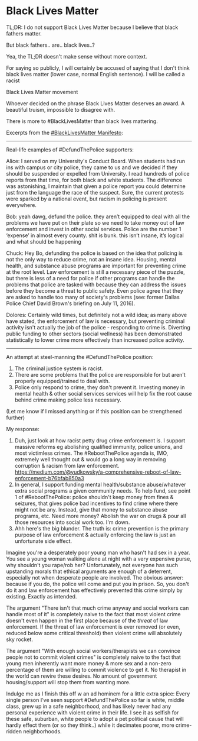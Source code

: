 
# Black Lives Matter

TL;DR: I do not support Black Lives Matter because I believe that black fathers matter.

But black fathers.. are.. black lives..?

Yea, the TL;DR doesn't make sense without more context.



For saying so publicly, I will certainly be accused of saying that I don't think black lives matter (lower case, normal English sentence). I will be called a racist 

 Black Lives Matter movement

Whoever decided on the phrase Black Lives Matter deserves an award. A beautiful truism, impossible to disagree with.



There is more to #BlackLivesMatter than black lives mattering.

Excerpts from the [#BlackLivesMatter Manifesto](https://blacklivesmatter.com/what-we-believe/):

> 

-----

Real-life examples of #DefundThePolice supporters:

Alice: I served on my University's Conduct Board. When students had run ins with campus or city police, they came to us and we decided if they should be suspended or expelled from University. I read hundreds of police reports from that time, for both black and white students. The difference was astonishing, I maintain that given a police report you could determine just from the language the race of the suspect. Sure, the current protests were sparked by a national event, but racism in policing is present everywhere.

Bob: yeah dawg, defund the police. they aren’t equipped to deal with all the problems we have put on their plate so we need to take money out of law enforcement and invest in other social services. Police are the number 1 ‘expense’ in almost every county. shit is bunk. this isn’t insane, it’s logical and what should be happening

Chuck: Hey Bo, defunding the police is based on the idea that policing is not the only way to reduce crime, not an insane idea. Housing, mental health, and substance abuse programs are important for preventing crime at the root level. Law enforcement is still a necessary piece of the puzzle, but there is less of a need for police if other programs can handle the problems that police are tasked with because they can address the issues before they become a threat to public safety. Even police agree that they are asked to handle too many of society's problems (see: former Dallas Police Chief David Brown's briefing on July 11, 2016).

Dolores: Certainly wild times, but definitely not a wild idea; as many above have stated, the enforcement of law is necessary, but preventing criminal activity isn't actually the job of the police - responding to crime is. Diverting public funding to other sectors (social wellness) has been demonstrated statistically to lower crime more effectively than increased police activity.

-----

An attempt at steel-manning the #DefundThePolice position:

1. The criminal justice system is racist.
2. There are some problems that the police are responsible for but aren't properly equipped/trained to deal with.
3. Police only respond to crime, they don't prevent it. Investing money in mental health & other social services services will help fix the root cause behind crime making police less necessary.

(Let me know if I missed anything or if this position can be strengthened further)

My response:

1. Duh, just look at how racist petty drug crime enforcement is. I support massive reforms eg abolishing qualified immunity, police unions, and most victimless crimes. The #RebootThePolice agenda is, IMO, extremely well thought out & would go a long way in removing corruption & racism from law enforcement. https://medium.com/@yudkowsky/a-comprehensive-reboot-of-law-enforcement-b76bfab850a3
2. In general, I support funding mental health/substance abuse/whatever extra social programs a given community needs. To help fund, see point 1 of #RebootThePolice: police shouldn't keep money from fines & seizures, that gives police bad incentives to find crime where there might not be any. Instead, give that money to substance abuse programs, etc. Need more money? Abolish the war on drugs & pour all those resources into social work too. I'm down.
3. Ahh here's the big blunder. The truth is: crime prevention is the primary purpose of law enforcement & actually enforcing the law is just an unfortunate side effect.

Imagine you're a desperately poor young man who hasn't had sex in a year. You see a young woman walking alone at night with a very expensive purse, why shouldn't you rape/rob her? Unfortunately, not everyone has such upstanding morals that ethical arguments are enough of a deterrent, especially not when desperate people are involved. The obvious answer: because if you do, the police will come and put you in prison. So, you don't do it and law enforcement has effectively prevented this crime simply by existing. Exactly as intended.

The argument "There isn't that much crime anyway and social workers can handle most of it" is completely naive to the fact that most violent crime doesn't even happen in the first place because of the *threat* of law enforcement. If the threat of law enforcement is ever removed (or even, reduced below some critical threshold) then violent crime will absolutely sky rocket.

The argument "With enough social workers/therapists we can convince people not to commit violent crimes" is completely naive to the fact that young men inherently want more money & more sex and a non-zero percentage of them are willing to commit violence to get it. No therapist in the world can rewire these desires. No amount of government housing/support will stop them from wanting more.

Indulge me as I finish this off w an ad hominem for a little extra spice: Every single person I've seen support #DefundThePolice so far is white, middle class, grew up in a safe neighborhood, and has likely never had any personal experience with violent crime in their life. I see it as selfish for these safe, suburban, white people to adopt a pet political cause that will hardly effect them (or so they think..) while it decimates poorer, more crime-ridden neighborhoods.
